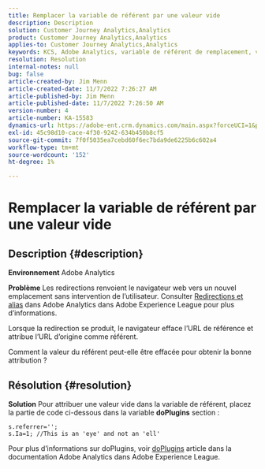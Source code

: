 ```yaml
---
title: Remplacer la variable de référent par une valeur vide
description: Description
solution: Customer Journey Analytics,Analytics
product: Customer Journey Analytics,Analytics
applies-to: Customer Journey Analytics,Analytics
keywords: KCS, Adobe Analytics, variable de référent de remplacement, valeur vide
resolution: Resolution
internal-notes: null
bug: false
article-created-by: Jim Menn
article-created-date: 11/7/2022 7:26:27 AM
article-published-by: Jim Menn
article-published-date: 11/7/2022 7:26:50 AM
version-number: 4
article-number: KA-15583
dynamics-url: https://adobe-ent.crm.dynamics.com/main.aspx?forceUCI=1&pagetype=entityrecord&etn=knowledgearticle&id=8db8177d-6d5e-ed11-9561-6045bd0065f9
exl-id: 45c98d10-cace-4f30-9242-634b450b8cf5
source-git-commit: 7f0f5035ea7cebd60f6ec7bda9de6225b6c602a4
workflow-type: tm+mt
source-wordcount: '152'
ht-degree: 1%

---
```


# Remplacer la variable de référent par une valeur vide

## Description {#description}


<b>Environnement</b>
Adobe Analytics

<b>Problème</b>
Les redirections renvoient le navigateur web vers un nouvel emplacement sans intervention de l’utilisateur. Consulter [Redirections et alias](https://docs.adobe.com/content/help/en/analytics/technotes/redirects.html) dans Adobe Analytics dans Adobe Experience League pour plus d’informations.

Lorsque la redirection se produit, le navigateur efface l’URL de référence et attribue l’URL d’origine comme référent.

Comment la valeur du référent peut-elle être effacée pour obtenir la bonne attribution ?


## Résolution {#resolution}


<b>Solution</b>
Pour attribuer une valeur vide dans la variable de référent, placez la partie de code ci-dessous dans la variable <b>doPlugins</b> section :


```
s.referrer='';
s.Ia=1; //This is an 'eye' and not an 'ell'
```


Pour plus d’informations sur doPlugins, voir [doPlugins](https://docs.adobe.com/content/help/en/analytics/implementation/vars/functions/doplugins.html "Cliquez pour suivre le lien : https://docs.adobe.com/content/help/en/analytics/implementation/vars/functions/doplugins.html") article dans la documentation Adobe Analytics dans Adobe Experience League.
